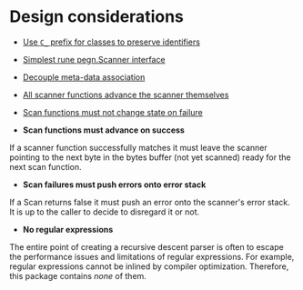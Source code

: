 # Design considerations

* [Use `C_` prefix for classes to preserve identifiers](../3?L)
* [Simplest rune pegn.Scanner interface](../4?L)
* [Decouple meta-data association](../5?L)
* [All scanner functions advance the scanner themselves](../6?L)
* [Scan functions must not change state on failure](../7?L)

* **Scan functions must advance on success**

If a scanner function successfully matches it must leave the scanner
pointing to the next byte in the bytes buffer (not yet scanned) ready
for the next scan function.

* **Scan failures must push errors onto error stack**

If a Scan returns false it must push an error onto the scanner's error stack. It is up to the caller to decide to disregard it or not.

* **No regular expressions**

The entire point of creating a recursive descent parser is often to
escape the performance issues and limitations of regular expressions.
For example, regular expressions cannot be inlined by compiler
optimization. Therefore, this package contains *none* of them.

